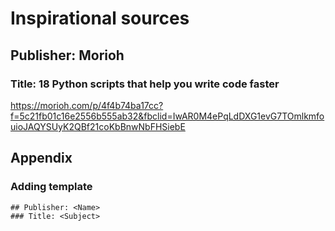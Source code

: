 # Inspirational sources

## Publisher: Morioh
### Title: 18 Python scripts that help you write code faster
https://morioh.com/p/4f4b74ba17cc?f=5c21fb01c16e2556b555ab32&fbclid=IwAR0M4ePqLdDXG1evG7TOmlkmfouioJAQYSUyK2QBf21coKbBnwNbFHSiebE 




## Appendix
### Adding template
```
## Publisher: <Name>
### Title: <Subject>
```

